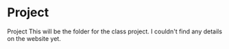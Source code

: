 Project
=======

Project
This will be the folder for the class project. I couldn't find any details on the website yet.
